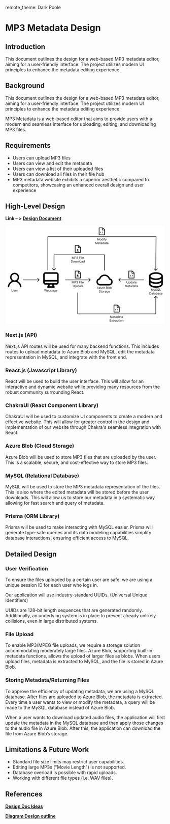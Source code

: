 remote_theme: Dark Poole
# **MP3 Metadata Design**


## **Introduction**

This document outlines the design for a web-based MP3 metadata editor, aiming for a user-friendly interface. The project utilizes modern UI principles to enhance the metadata editing experience.


## **Background**

This document outlines the design for a web-based MP3 metadata editor, aiming for a user-friendly interface. The project utilizes modern UI principles to enhance the metadata editing experience.

MP3 Metadata is a web-based editor that aims to provide users with a modern and seamless interface for uploading, editing, and downloading MP3 files. 


## **Requirements**



* Users can upload MP3 files
* Users can view and edit the metadata
* Users can view a list of their uploaded files
* Users can download all files in their file hub
* MP3 metadata website exhibits a superior aesthetic compared to competitors, showcasing an enhanced overall design and user experience


## **High-Level Design**

**Link – > [Design Document](https://www.figma.com/file/iEx2E5ykn8OX7cWus3EM0w/Chakra-UI-Figma-Kit-(Community)?type=design&node-id=2854-6513&mode=design&t=Sf5QVyzZObnOAzW9-0’)**

![alt_text](Design.png)


### **Next.js (API)**

Next.js API routes will be used for many backend functions. This includes routes to upload metadata to Azure Blob and MySQL, edit the metadata representation in MySQL, and integrate with the front end. 


### **React.js (Javascript Library)**

React will be used to build the user interface. This will allow for an interactive and dynamic website while providing many resources from the robust community surrounding React.


### **ChakraUI (React Component Library)**

ChakraUI will be used to customize UI components to create a modern and effective website. This will allow for greater control in the design and implementation of our website through Chakra's seamless integration with React.


### **Azure Blob (Cloud Storage)**

Azure Blob will be used to store MP3 files that are uploaded by the user. This is a scalable, secure, and cost-effective way to store MP3 files.


### **MySQL (Relational Database)**

MySQL will be used to store the MP3 metadata representation of the files. This is also where the edited metadata will be stored before the user downloads. This will allow us to store our metadata in a systematic way allowing for fast search and query of metadata.


### **Prisma (ORM Library)**

Prisma will be used to make interacting with MySQL easier.  Prisma will generate type-safe queries and its data modeling capabilities simplify database interactions, ensuring efficient access to MySQL.


## **Detailed Design**


### **User Verification**

To ensure the files uploaded by a certain user are safe, we are using a unique session ID for each user who logs in. 

Our application will use industry-standard UUIDs. (Universal Unique Identifiers) 

UUIDs are 128-bit length sequences that are generated randomly. Additionally, an underlying system is in place to prevent already unlikely collisions, even in large distributed systems.


### **File Upload**

To enable MP3/MPEG file uploads, we require a storage solution accommodating moderately large files. Azure Blob, supporting built-in metadata functions, allows the upload of larger files as blobs. When users upload files, metadata is extracted to MySQL, and the file is stored in Azure Blob.


### **Storing Metadata/Returning Files**

To approve the efficiency of updating metadata, we are using a MySQL database. After files are uploaded to Azure Blob, the metadata is extracted. Every time a user wants to view or modify the metadata, a query will be made to the MySQL database instead of Azure Blob. 

When a user wants to download updated audio files, the application will first update the metadata in the MySQL database and then apply those changes to the audio file in Azure Blob. After this, the application can download the file from Azure Blob’s storage.


## **Limitations & Future Work**



* Standard file size limits may restrict user capabilities. 
* Editing large MP3s ("Movie Length") is not supported.
* Database overload is possible with rapid uploads.
* Working with different file types (i.e. WAV files).


## **References**

**[Design Doc Ideas](https://neetcode.io/courses/lessons/design-youtube)**

**[Diagram Design outline](https://neetcode.io/courses/full-stack-dev/21)**
